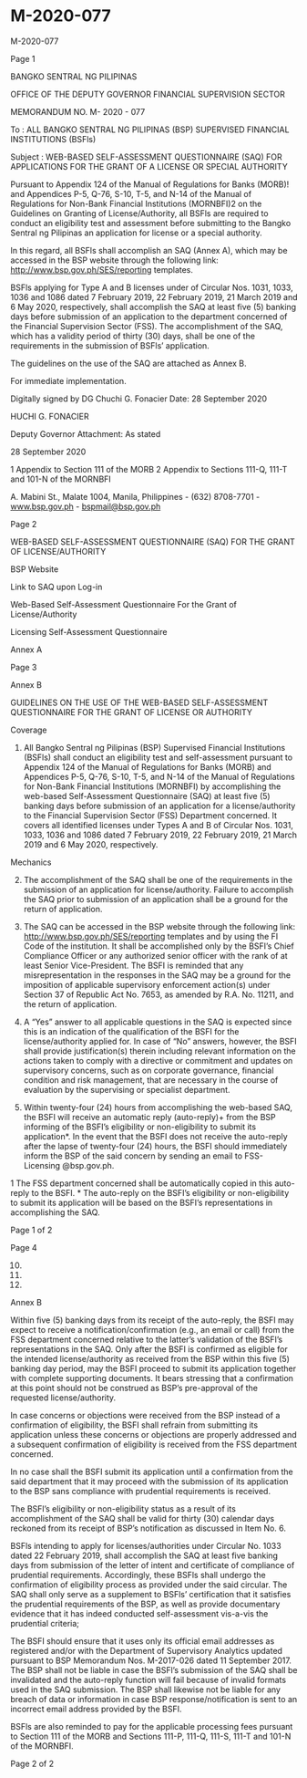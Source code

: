 # M-2020-077

M-2020-077

Page 1

BANGKO SENTRAL NG PILIPINAS

OFFICE OF THE DEPUTY GOVERNOR FINANCIAL SUPERVISION SECTOR

MEMORANDUM NO. M- 2020 - 077

To : ALL BANGKO SENTRAL NG PILIPINAS (BSP) SUPERVISED FINANCIAL INSTITUTIONS (BSFls)

Subject : WEB-BASED SELF-ASSESSMENT QUESTIONNAIRE (SAQ) FOR APPLICATIONS FOR THE GRANT OF A LICENSE OR SPECIAL AUTHORITY

Pursuant to Appendix 124 of the Manual of Regulations for Banks (MORB)! and Appendices P-5, Q-76, S-10, T-5, and N-14 of the Manual of Regulations for Non-Bank Financial Institutions (MORNBFI)2 on the Guidelines on Granting of License/Authority, all BSFls are required to conduct an eligibility test and assessment before submitting to the Bangko Sentral ng Pilipinas an application for license or a special authority.

In this regard, all BSFls shall accomplish an SAQ (Annex A), which may be accessed in the BSP website through the following link: http://www.bsp.gov.ph/SES/reporting templates.

BSFls applying for Type A and B licenses under of Circular Nos. 1031, 1033, 1036 and 1086 dated 7 February 2019, 22 February 2019, 21 March 2019 and 6 May 2020, respectively, shall accomplish the SAQ at least five (5) banking days before submission of an application to the department concerned of the Financial Supervision Sector (FSS). The accomplishment of the SAQ, which has a validity period of thirty (30) days, shall be one of the requirements in the submission of BSFls’ application.

The guidelines on the use of the SAQ are attached as Annex B.

For immediate implementation.

Digitally signed by DG Chuchi G. Fonacier Date: 28 September 2020

HUCHI G. FONACIER

Deputy Governor Attachment: As stated

28 September 2020

1 Appendix to Section 111 of the MORB 2 Appendix to Sections 111-Q, 111-T and 101-N of the MORNBFI

A. Mabini St., Malate 1004, Manila, Philippines - (632) 8708-7701 - www.bsp.gov.ph - bspmail@bsp.gov.ph

Page 2

WEB-BASED SELF-ASSESSMENT QUESTIONNAIRE (SAQ) FOR THE GRANT OF LICENSE/AUTHORITY

BSP Website

Link to SAQ upon Log-in

Web-Based Self-Assessment Questionnaire For the Grant of License/Authority

Licensing Self-Assessment Questionnaire

Annex A

Page 3

Annex B

GUIDELINES ON THE USE OF THE WEB-BASED SELF-ASSESSMENT QUESTIONNAIRE FOR THE GRANT OF LICENSE OR AUTHORITY

Coverage

1. All Bangko Sentral ng Pilipinas (BSP) Supervised Financial Institutions (BSFls) shall conduct an eligibility test and self-assessment pursuant to Appendix 124 of the Manual of Regulations for Banks (MORB) and Appendices P-5, Q-76, S-10, T-5, and N-14 of the Manual of Regulations for Non-Bank Financial Institutions (MORNBFI) by accomplishing the web-based Self-Assessment Questionnaire (SAQ) at least five (5) banking days before submission of an application for a license/authority to the Financial Supervision Sector (FSS) Department concerned. It covers all identified licenses under Types A and B of Circular Nos. 1031, 1033, 1036 and 1086 dated 7 February 2019, 22 February 2019, 21 March 2019 and 6 May 2020, respectively.

Mechanics

2. The accomplishment of the SAQ shall be one of the requirements in the submission of an application for license/authority. Failure to accomplish the SAQ prior to submission of an application shall be a ground for the return of application.

3. The SAQ can be accessed in the BSP website through the following link: http://www.bsp.gov.ph/SES/reporting templates and by using the FI Code of the institution. It shall be accomplished only by the BSFI’s Chief Compliance Officer or any authorized senior officer with the rank of at least Senior Vice-President. The BSFI is reminded that any misrepresentation in the responses in the SAQ may be a ground for the imposition of applicable supervisory enforcement action(s) under Section 37 of Republic Act No. 7653, as amended by R.A. No. 11211, and the return of application.

4. A “Yes” answer to all applicable questions in the SAQ is expected since this is an indication of the qualification of the BSFI for the license/authority applied for. In case of “No” answers, however, the BSFI shall provide justification(s) therein including relevant information on the actions taken to comply with a directive or commitment and updates on supervisory concerns, such as on corporate governance, financial condition and risk management, that are necessary in the course of evaluation by the supervising or specialist department.

5. Within twenty-four (24) hours from accomplishing the web-based SAQ, the BSFI will receive an automatic reply (auto-reply)+ from the BSP informing of the BSFI’s eligibility or non-eligibility to submit its application*. In the event that the BSFI does not receive the auto-reply after the lapse of twenty-four (24) hours, the BSFI should immediately inform the BSP of the said concern by sending an email to FSS-Licensing @bsp.gov.ph.

1 The FSS department concerned shall be automatically copied in this auto-reply to the BSFI. * The auto-reply on the BSFI’s eligibility or non-eligibility to submit its application will be based on the BSFI’s representations in accomplishing the SAQ.

Page 1 of 2

Page 4

10.

11.

12.

Annex B

Within five (5) banking days from its receipt of the auto-reply, the BSFI may expect to receive a notification/confirmation (e.g., an email or call) from the FSS department concerned relative to the latter’s validation of the BSFI’s representations in the SAQ. Only after the BSFI is confirmed as eligible for the intended license/authority as received from the BSP within this five (5) banking day period, may the BSFI proceed to submit its application together with complete supporting documents. It bears stressing that a confirmation at this point should not be construed as BSP’s pre-approval of the requested license/authority.

In case concerns or objections were received from the BSP instead of a confirmation of eligibility, the BSFI shall refrain from submitting its application unless these concerns or objections are properly addressed and a subsequent confirmation of eligibility is received from the FSS department concerned.

In no case shall the BSFI submit its application until a confirmation from the said department that it may proceed with the submission of its application to the BSP sans compliance with prudential requirements is received.

The BSFl’s eligibility or non-eligibility status as a result of its accomplishment of the SAQ shall be valid for thirty (30) calendar days reckoned from its receipt of BSP’s notification as discussed in Item No. 6.

BSFls intending to apply for licenses/authorities under Circular No. 1033 dated 22 February 2019, shall accomplish the SAQ at least five banking days from submission of the letter of intent and certificate of compliance of prudential requirements. Accordingly, these BSFls shall undergo the confirmation of eligibility process as provided under the said circular. The SAQ shall only serve as a supplement to BSFls’ certification that it satisfies the prudential requirements of the BSP, as well as provide documentary evidence that it has indeed conducted self-assessment vis-a-vis the prudential criteria;

The BSFI should ensure that it uses only its official email addresses as registered and/or with the Department of Supervisory Analytics updated pursuant to BSP Memorandum Nos. M-2017-026 dated 11 September 2017. The BSP shall not be liable in case the BSFl’s submission of the SAQ shall be invalidated and the auto-reply function will fail because of invalid formats used in the SAQ submission. The BSP shall likewise not be liable for any breach of data or information in case BSP response/notification is sent to an incorrect email address provided by the BSFI.

BSFls are also reminded to pay for the applicable processing fees pursuant to Section 111 of the MORB and Sections 111-P, 111-Q, 111-S, 111-T and 101-N of the MORNBFI.

Page 2 of 2